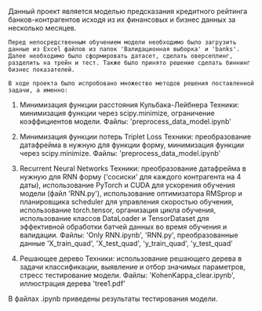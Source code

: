 Данный проект является моделью предсказания кредитного рейтинга банков-контрагентов исходя из их финансовых и бизнес данных за несколько месяцев. 

	Перед непосредственным обучением модели необходимо было загрузить данные из Excel файлов из папок 'Валидационная выборка' и 'banks'. Далее необходимо было сформировать датасет, сделать оверсеплинг, разделить на трейн и тест. Также было принято решение сделать биннинг бизнес показателей. 

	В ходе проекта было испробовано множество методов решения поставленной задачи, а именно:
1. Минимизация функции расстояния Кульбака-Лейбнера
	Техники: минимизация функции через scipy.minimize, ограничение коэффициентов модели.
	Файлы: 'preprocess_data_model.ipynb'

2. Минимизация функции потерь Triplet Loss
	Техники: преобразование датафрейма в нужную для функции форму, минимизация функции через scipy.minimize.
	Файлы: 'preprocess_data_model.ipynb'

3. Recurrent Neural Networks
	Техники: преобразование датафрейма в нужную для RNN форму ('сосиски' для каждого контрагента на 4 даты), использование PyTorch и CUDA для ускорения обучения модели (файл 'RNN.py'), использование оптимизатора RMSprop и планировщика scheduler для управления скоростью обучения, использование torch.tensor, организация цикла обучения, использование классов DataLoader и TensorDataset для эффективной обработки батчей данных во время обучения и валидации.
	Файлы: 'Only RNN.ipynb', 'RNN.py', преобразованные данные 'X_train_quad', 'X_test_quad', 'y_train_quad', 'y_test_quad'

4. Решающее дерево
	Техники: использование решающего дерева в задачи классификации, выявление и отбор значимых параметров, стресс тестирование модели.
	Файлы: 'KohenKappa_clear.ipynb', иллюстрация дерева 'tree1.pdf'

В файлах .ipynb приведены результаты тестирования модели.
